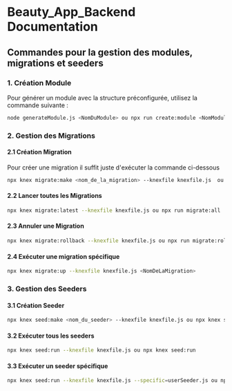 # Beauty_App_Backend Documentation

## Commandes pour la gestion des modules, migrations et seeders

### 1. Création Module
Pour générer un module avec la structure préconfigurée, utilisez la commande suivante :
```bash
node generateModule.js <NomDuModule> ou npx run create:module <NomModule>
```

### 2. Gestion des Migrations

#### 2.1 Création  Migration
Pour créer une migration il suffit juste d'exécuter la commande ci-dessous 

```bash
npx knex migrate:make <nom_de_la_migration> --knexfile knexfile.js  ou npx run migrate:make <NomDeLaMigration>
```

#### 2.2 Lancer toutes les Migrations

```bash
npx knex migrate:latest --knexfile knexfile.js ou npx run migrate:all
```

#### 2.3 Annuler une Migration

```bash
npx knex migrate:rollback --knexfile knexfile.js ou npx run migrate:rollback
```

#### 2.4 Exécuter une migration spécifique

```bash
npx knex migrate:up --knexfile knexfile.js <NomDeLaMigration>
```

### 3. Gestion des Seeders

#### 3.1 Création Seeder

```bash
npx knex seed:make <nom_du_seeder> --knexfile knexfile.js ou npx knex seed:make <NomSeeder>
```

#### 3.2 Exécuter tous les seeders

```bash
npx knex seed:run --knexfile knexfile.js ou npx knex seed:run
```

#### 3.3 Exécuter un seeder spécifique

```bash
npx knex seed:run --knexfile knexfile.js --specific=userSeeder.js ou npx run seed:run-specific -- --specific=userSeeder.js
```